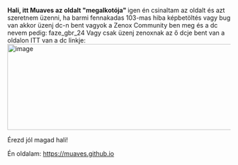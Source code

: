 <b>Hali, itt Muaves az oldalt "megalkotója"  </b>
igen én csinaltam az oldalt és azt szeretnem üzenni, ha barmi fennakadas 103-mas hiba képbetöltés vagy bug van akkor üzenj dc-n bent vagyok a Zenox Community ben meg és a dc nevem pedig: faze_gbr_24
Vagy csak üzenj zenoxnak az ő dcje bent van a oldalon ITT van a dc linkje: <img width="717" height="194" alt="image" src="https://github.com/user-attachments/assets/66f06db3-1d74-4c33-a6c7-cdeefc801948" />


Érezd jól magad hali!

Én oldalam: https://muaves.github.io

